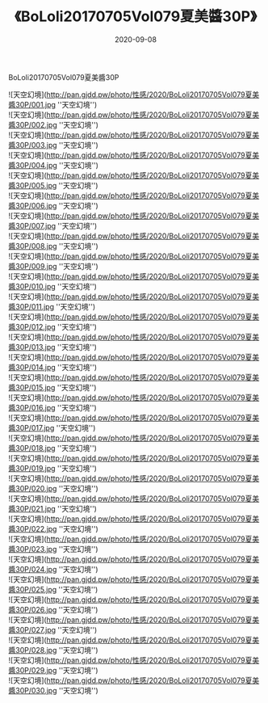 ﻿---
layout: post
title:  《BoLoli20170705Vol079夏美醬30P》
date:   2020-09-08
img: http://pan.gjdd.pw/photo/性感/2020/BoLoli20170705Vol079夏美醬30P/000.jpg
categories: [美女, 性感, 泳衣]
---

BoLoli20170705Vol079夏美醬30P



![天空幻境](http://pan.gjdd.pw/photo/性感/2020/BoLoli20170705Vol079夏美醬30P/001.jpg ''天空幻境'') <br>
![天空幻境](http://pan.gjdd.pw/photo/性感/2020/BoLoli20170705Vol079夏美醬30P/002.jpg ''天空幻境'') <br>
![天空幻境](http://pan.gjdd.pw/photo/性感/2020/BoLoli20170705Vol079夏美醬30P/003.jpg ''天空幻境'') <br>
![天空幻境](http://pan.gjdd.pw/photo/性感/2020/BoLoli20170705Vol079夏美醬30P/004.jpg ''天空幻境'') <br>
![天空幻境](http://pan.gjdd.pw/photo/性感/2020/BoLoli20170705Vol079夏美醬30P/005.jpg ''天空幻境'') <br>
![天空幻境](http://pan.gjdd.pw/photo/性感/2020/BoLoli20170705Vol079夏美醬30P/006.jpg ''天空幻境'') <br>
![天空幻境](http://pan.gjdd.pw/photo/性感/2020/BoLoli20170705Vol079夏美醬30P/007.jpg ''天空幻境'') <br>
![天空幻境](http://pan.gjdd.pw/photo/性感/2020/BoLoli20170705Vol079夏美醬30P/008.jpg ''天空幻境'') <br>
![天空幻境](http://pan.gjdd.pw/photo/性感/2020/BoLoli20170705Vol079夏美醬30P/009.jpg ''天空幻境'') <br>
![天空幻境](http://pan.gjdd.pw/photo/性感/2020/BoLoli20170705Vol079夏美醬30P/010.jpg ''天空幻境'') <br>
![天空幻境](http://pan.gjdd.pw/photo/性感/2020/BoLoli20170705Vol079夏美醬30P/011.jpg ''天空幻境'') <br>
![天空幻境](http://pan.gjdd.pw/photo/性感/2020/BoLoli20170705Vol079夏美醬30P/012.jpg ''天空幻境'') <br>
![天空幻境](http://pan.gjdd.pw/photo/性感/2020/BoLoli20170705Vol079夏美醬30P/013.jpg ''天空幻境'') <br>
![天空幻境](http://pan.gjdd.pw/photo/性感/2020/BoLoli20170705Vol079夏美醬30P/014.jpg ''天空幻境'') <br>
![天空幻境](http://pan.gjdd.pw/photo/性感/2020/BoLoli20170705Vol079夏美醬30P/015.jpg ''天空幻境'') <br>
![天空幻境](http://pan.gjdd.pw/photo/性感/2020/BoLoli20170705Vol079夏美醬30P/016.jpg ''天空幻境'') <br>
![天空幻境](http://pan.gjdd.pw/photo/性感/2020/BoLoli20170705Vol079夏美醬30P/017.jpg ''天空幻境'') <br>
![天空幻境](http://pan.gjdd.pw/photo/性感/2020/BoLoli20170705Vol079夏美醬30P/018.jpg ''天空幻境'') <br>
![天空幻境](http://pan.gjdd.pw/photo/性感/2020/BoLoli20170705Vol079夏美醬30P/019.jpg ''天空幻境'') <br>
![天空幻境](http://pan.gjdd.pw/photo/性感/2020/BoLoli20170705Vol079夏美醬30P/020.jpg ''天空幻境'') <br>
![天空幻境](http://pan.gjdd.pw/photo/性感/2020/BoLoli20170705Vol079夏美醬30P/021.jpg ''天空幻境'') <br>
![天空幻境](http://pan.gjdd.pw/photo/性感/2020/BoLoli20170705Vol079夏美醬30P/022.jpg ''天空幻境'') <br>
![天空幻境](http://pan.gjdd.pw/photo/性感/2020/BoLoli20170705Vol079夏美醬30P/023.jpg ''天空幻境'') <br>
![天空幻境](http://pan.gjdd.pw/photo/性感/2020/BoLoli20170705Vol079夏美醬30P/024.jpg ''天空幻境'') <br>
![天空幻境](http://pan.gjdd.pw/photo/性感/2020/BoLoli20170705Vol079夏美醬30P/025.jpg ''天空幻境'') <br>
![天空幻境](http://pan.gjdd.pw/photo/性感/2020/BoLoli20170705Vol079夏美醬30P/026.jpg ''天空幻境'') <br>
![天空幻境](http://pan.gjdd.pw/photo/性感/2020/BoLoli20170705Vol079夏美醬30P/027.jpg ''天空幻境'') <br>
![天空幻境](http://pan.gjdd.pw/photo/性感/2020/BoLoli20170705Vol079夏美醬30P/028.jpg ''天空幻境'') <br>
![天空幻境](http://pan.gjdd.pw/photo/性感/2020/BoLoli20170705Vol079夏美醬30P/029.jpg ''天空幻境'') <br>
![天空幻境](http://pan.gjdd.pw/photo/性感/2020/BoLoli20170705Vol079夏美醬30P/030.jpg ''天空幻境'') <br>